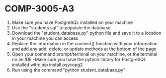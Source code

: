 # COMP-3005-A3

1. Make sure you have PostgreSQL installed on your machine
2. Use the "students.sql" to populate the database
3. Download the "student_database.py" python file and save it to a location in your machine you can access
4. Replace the information in the connect() function with your information and add any add, delete, or update methods at the bottom of the page
5. Open your command prompt/terminal on your machine, or the terminal on an IDE
     -Make sure you have the python library for PostgreSQL installed with: pip install psycopg2
6. Run using the command "python student_database.py"

